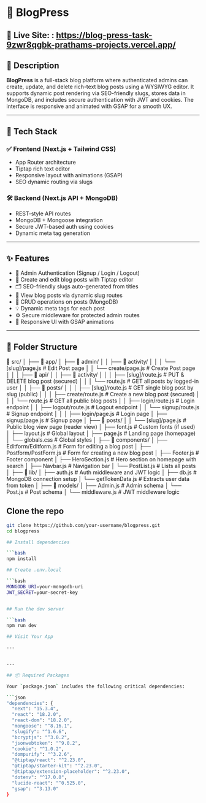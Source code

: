 # 📝 BlogPress

🔗 **Live Site:** : https://blog-press-task-9zwr8qgbk-prathams-projects.vercel.app/
---

## 📖 Description

**BlogPress** is a full-stack blog platform where authenticated admins can create, update, and delete rich-text blog posts using a WYSIWYG editor. It supports dynamic post rendering via SEO-friendly slugs, stores data in MongoDB, and includes secure authentication with JWT and cookies. The interface is responsive and animated with GSAP for a smooth UX.

---

## 🚀 Tech Stack

### ✅ Frontend (Next.js + Tailwind CSS)
- App Router architecture
- Tiptap rich text editor
- Responsive layout with animations (GSAP)
- SEO dynamic routing via slugs

### 🛠 Backend (Next.js API + MongoDB)
- REST-style API routes
- MongoDB + Mongoose integration
- Secure JWT-based auth using cookies
- Dynamic meta tag generation

---

## ✨ Features

- 🔐 Admin Authentication (Signup / Login / Logout)
- 📝 Create and edit blog posts with Tiptap editor
- 🗂 SEO-friendly slugs auto-generated from titles
- 📄 View blog posts via dynamic slug routes
- 🧾 CRUD operations on posts (MongoDB)
- 💡 Dynamic meta tags for each post
- ⚙️ Secure middleware for protected admin routes
- 🎨 Responsive UI with GSAP animations

---

## 📁 Folder Structure

📁 src/
│
├── 📁 app/
│   ├── 📁 admin/
│   │   ├── 📁 activity/
│   │   │   └── [slug]/page.js           # Edit Post page
│   │   └── create/page.js               # Create Post page
│   │
│   ├── 📁 api/
│   │   ├── 📁 activity/
│   │   │   ├── [slug]/route.js          # PUT & DELETE blog post (secured)
│   │   │   └── route.js                 # GET all posts by logged-in user
│   │   ├── 📁 posts/
│   │   │   ├── [slug]/route.js          # GET single blog post by slug (public)
│   │   │   ├── create/route.js          # Create a new blog post (secured)
│   │   │   └── route.js                 # GET all public blog posts
│   │   ├── login/route.js               # Login endpoint
│   │   ├── logout/route.js              # Logout endpoint
│   │   └── signup/route.js              # Signup endpoint
│   │
│   ├── login/page.js                    # Login page
│   ├── signup/page.js                   # Signup page
│   ├── 📁 posts/
│   │   └── [slug]/page.js               # Public blog view page (reader view)
│   ├── font.js                          # Custom fonts (if used)
│   ├── layout.js                        # Global layout
│   ├── page.js                          # Landing page (homepage)
│   └── globals.css                      # Global styles
│
├── 📁 components/
│   ├── Editform/Editform.js            # Form for editing a blog post
│   ├── Postform/PostForm.js            # Form for creating a new blog post
│   ├── Footer.js                       # Footer component
│   ├── HeroSection.js                  # Hero section on homepage with search
│   ├── Navbar.js                       # Navigation bar
│   └── PostList.js                     # Lists all posts
│
├── 📁 lib/
│   ├── auth.js                         # Auth middleware and JWT logic
│   ├── db.js                           # MongoDB connection setup
│   └── getTokenData.js                 # Extracts user data from token
│
├── 📁 models/
│   ├── Admin.js                        # Admin schema
│   └── Post.js                         # Post schema
│
└── middleware.js                       # JWT middleware logic

## Clone the repo

```bash
git clone https://github.com/your-username/blogpress.git
cd blogpress

## Install dependencies

```bash
npm install

## Create .env.local

```bash
MONGODB_URI=your-mongodb-uri
JWT_SECRET=your-secret-key


## Run the dev server

```bash
npm run dev

## Visit Your App

---


---

## 📦 Required Packages

Your `package.json` includes the following critical dependencies:

```json
"dependencies": {
  "next": "15.3.4",
  "react": "18.2.0",
  "react-dom": "18.2.0",
  "mongoose": "^8.16.1",
  "slugify": "^1.6.6",
  "bcryptjs": "^3.0.2",
  "jsonwebtoken": "^9.0.2",
  "cookie": "^1.0.2",
  "dompurify": "^3.2.6",
  "@tiptap/react": "^2.23.0",
  "@tiptap/starter-kit": "^2.23.0",
  "@tiptap/extension-placeholder": "^2.23.0",
  "dotenv": "^17.0.0",
  "lucide-react": "^0.525.0",
  "gsap": "^3.13.0"
}
